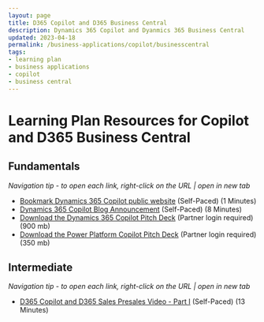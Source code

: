 ```yaml
---
layout: page
title: D365 Copilot and D365 Business Central
description: Dynamics 365 Copilot and Dyanmics 365 Business Central
updated: 2023-04-18
permalink: /business-applications/copilot/businesscentral
tags:
- learning plan
- business applications
- copilot
- business central
---
```


# Learning Plan Resources for Copilot and D365 Business Central


## **Fundamentals** 

*Navigation tip - to open each link, right-click on the URL | open in new tab*
* [Bookmark Dynamics 365 Copilot public website](https://www.microsoft.com/en-us/ai/dynamics-365-ai?rtc=1/) (Self-Paced) (1 Minutes)
* [Dynamics 365 Copilot Blog Announcement](https://cloudblogs.microsoft.com/dynamics365/bdm/2023/03/06/introducing-microsoft-dynamics-365-copilot-bringing-next-generation-ai-to-every-line-of-business/) (Self-Paced) (8 Minutes)
* [Download the Dynamics 365 Copilot Pitch Deck](https://transform.microsoft.com/download?assetname=assets/Business%20Applications%20AI%20Seller%20Pitch%20Deck.pptx&download=1) (Partner login required) (900 mb)
* [Download the Power Platform Copilot Pitch Deck](https://transform.microsoft.com/modernwork/download?assetname=assets%2FLow%20Code%20%2B%20AI%20Pitch%20Deck.pptx&download=1) (Partner login required) (350 mb)

## **Intermediate** 

*Navigation tip - to open each link, right-click on the URL | open in new tab*
* [D365 Copilot and D365 Sales Presales Video - Part I](https://msuspartners.eventbuilder.com/event/72197?source=D365Copilot) (Self-Paced) (13 Minutes)
